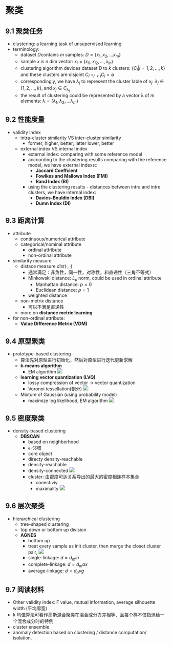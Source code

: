 # 聚类
## 9.1 聚类任务
- clustering: a learning task of unsupervised learning
- terminology:
	- dataset $D$contains $m$ samples: $D = \lbrace x_1, x_2, ... x_m \rbrace$ 
	- sample $x$ is $n$ dim vector: $x_i = (x_{i1}, x_{i2}, ... , x_{in})$
	- clustering algorithm devides dataset $D$ to $k$ clusters: $\lbrace C_l | l = 1, 2, ..., k\rbrace$ and these clusters are disjoint $C_{l'} \cap_{l' \neq l} C_l = \emptyset$
	- correspondingly, we have $\lambda_j$ to represent the cluster lable of $x_j$: $\lambda_j \in \lbrace 1,2,...,k \rbrace$, and $x_j \in C_{\lambda_j}$
	- the result of clustering could be represented by a vector $\mathbb{\lambda}$ of $m$ elements: $\mathbb{\lambda} = (\lambda_1, \lambda_2, ... \lambda_m)$ 

## 9.2 性能度量
- validity index
	- intra-cluster similarity VS inter-cluster similarity
		- former, higher, better; latter lower, better
	- external index VS internal index
		- external index: comparing with some reference model
		- acccording to the clustering results comparing with the reference model, we have external indexs::
			- **Jaccard Coeffcient**
			- **Fowlkes and Mallows Index (FMI)**
			- **Rand Index (RI)**
		- using the clustering results - distances between intra and intre clusters, we have internal index:
			- **Davies-Bouldin Index (DBI)**
			- **Dumn Index (DI)**
			
## 9.3 距离计算
-  attribute
	- continuous/numerical attribute
	- categorical/nominal attribute
		- ordinal attribute
		- non-ordinal attribute
- similarity measure
	- distace measure $dist(·,·)$
		- 通常满足：非负性，同一性，对称性，和直递性（三角不等式）
		- Minkowski distance: $L_p$ norm, could be used in ordinal attribute
			- Manhattan distance: $p = 0$ 
			- Euclidean distance: $p = 1$
		- weighted distance
	- non-metrix distance
		- 可以不满足直递性
	- more on **distance metric learning**
- for non-ordinal attribute:
	- **Value Difference Metrix (VDM)**
## 9.4 原型聚类
- prototype-based clustering
	- 算法先对原型进行初始化，然后对原型进行迭代更新求解
	- **k-means algorithm** 
		- EM algorithm
	![](0015.png)
	- **learning vector quantization (LVQ)**
		- lossy compression of vector -> vector quantization
		- Voronoi tessellation(剖分)
		![](0016.png)
	- Mixture of Gaussian (using probability model)
		- maximize log likelihood, EM algorithm
	![](0017.png)
## 9.5 密度聚类
- density-based clustering 
	- **DBSCAN**
		- based on neighborhood 
		- $\epsilon$-邻域
		- core object
		- directy density-reachable
		- density-reachable
		- density-connected
		![](0019.png)
		- cluster: 由密度可达关系导出的最大的密度相连样本集合
			- conectiviy 
			- maximality
		![](0020.png)
## 9.6 层次聚类
- hierarchical clustering
	- tree-shaped clustering
	- top down or bottom up division
	- **AGNES**
		- bottom up
		- treat every sample as init cluster, then merge the closet cluster pair,
		![](0021.png)
		- single-linkage: $d = d_min$
		- complete-linkage: $d = d_max$
		- average-linkage: $d = d_avg$
		
## 9.7 阅读材料
- Other validity index: F value, mutual information, average silhouette width (平均廓宽)
- k 均值算法可看作高斯混合聚类在混合成分方差相等、且每个样本仅指派给一个混合成分时的特例
- cluster ensemble
- anomaly detection based on clustering / distance computation/ isolation.